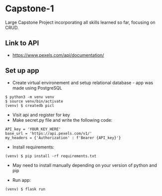 # Capstone-1
Large Capstone Project incorporating all skills learned so far, focusing on CRUD.
## Link to API
- https://www.pexels.com/api/documentation/
## Set up app
- Create virtual environement and setup relational database - app was made using PostgreSQL
```
$ python3 -m venv venv
$ source venv/bin/activate
(venv) $ createdb picl
```
- Visit api and register for key
- Make secret.py file and write the following code:
```
API_key = 'YOUR_KEY_HERE'
base_url = 'https://api.pexels.com/v1/'
my_headers = {'Authorization' : f'Bearer {API_key}'}
```

- Install requirements:
```
(venv) $ pip install -rf requirements.txt
```
- May need to install manually depending on your version of python and pip

- Run app:
```
(venv) $ flask run
```

